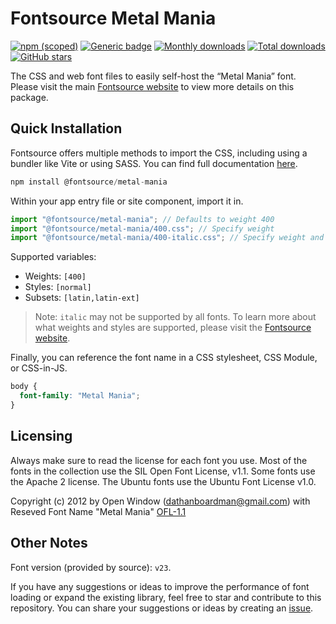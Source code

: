 # Fontsource Metal Mania

[![npm (scoped)](https://img.shields.io/npm/v/@fontsource/metal-mania?color=brightgreen)](https://www.npmjs.com/package/@fontsource/metal-mania) [![Generic badge](https://img.shields.io/badge/fontsource-passing-brightgreen)](https://github.com/fontsource/fontsource) [![Monthly downloads](https://badgen.net/npm/dm/@fontsource/metal-mania)](https://github.com/fontsource/fontsource) [![Total downloads](https://badgen.net/npm/dt/@fontsource/metal-mania)](https://github.com/fontsource/fontsource) [![GitHub stars](https://img.shields.io/github/stars/fontsource/fontsource.svg?style=social&label=Star)](https://github.com/fontsource/fontsource/stargazers)

The CSS and web font files to easily self-host the “Metal Mania” font. Please visit the main [Fontsource website](https://fontsource.org/fonts/metal-mania) to view more details on this package.

## Quick Installation

Fontsource offers multiple methods to import the CSS, including using a bundler like Vite or using SASS. You can find full documentation [here](https://fontsource.org/docs/getting-started/introduction).

```javascript
npm install @fontsource/metal-mania
```

Within your app entry file or site component, import it in.

```javascript
import "@fontsource/metal-mania"; // Defaults to weight 400
import "@fontsource/metal-mania/400.css"; // Specify weight
import "@fontsource/metal-mania/400-italic.css"; // Specify weight and style
```

Supported variables:
- Weights: `[400]`
- Styles: `[normal]`
- Subsets: `[latin,latin-ext]`

> Note: `italic` may not be supported by all fonts. To learn more about what weights and styles are supported, please visit the [Fontsource website](https://fontsource.org/fonts/metal-mania).

Finally, you can reference the font name in a CSS stylesheet, CSS Module, or CSS-in-JS.

```css
body {
  font-family: "Metal Mania";
}
```

## Licensing
Always make sure to read the license for each font you use. Most of the fonts in the collection use the SIL Open Font License, v1.1. Some fonts use the Apache 2 license. The Ubuntu fonts use the Ubuntu Font License v1.0.

Copyright (c) 2012 by Open Window (dathanboardman@gmail.com) with Reseved Font Name "Metal Mania"
[OFL-1.1](https://openfontlicense.org)

## Other Notes
Font version (provided by source): `v23`.

If you have any suggestions or ideas to improve the performance of font loading or expand the existing library, feel free to star and contribute to this repository. You can share your suggestions or ideas by creating an [issue](https://github.com/fontsource/fontsource/issues).